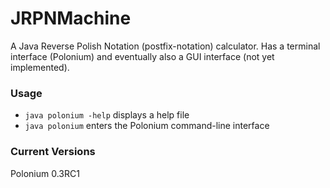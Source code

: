 JRPNMachine
===========

A Java Reverse Polish Notation (postfix-notation) calculator. Has a terminal interface (Polonium) and eventually also a GUI interface (not yet implemented).

### Usage
+ ```java polonium -help``` displays a help file
+ ```java polonium``` enters the Polonium command-line interface

### Current Versions

  Polonium 0.3RC1
